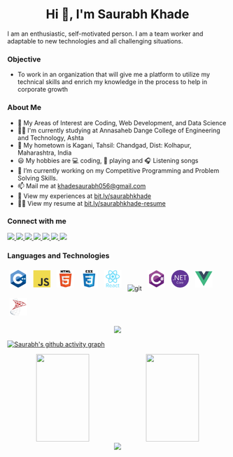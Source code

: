 <h1 align="center">Hi 👋, I'm Saurabh Khade</h1>

<p>I am an enthusiastic, self-motivated person. I am a team worker and adaptable to new technologies and all challenging situations.</p>

<h3 align="left">Objective</h3>

- To work in an organization that will give me a platform to utilize my technical skills and enrich my knowledge in the process to help in corporate growth

<h3 align="left">About Me</h3>

- :monocle_face: My Areas of Interest are Coding, Web Development, and Data Science
- :man_student: I'm currently studying at Annasaheb Dange College of Engineering and Technology, Ashta
- :house_with_garden: My hometown is Kagani, Tahsil: Chandgad, Dist: Kolhapur, Maharashtra, India
- :smiley: My hobbies are :computer: coding, :badminton: playing and :headphones: Listening songs
- 🌱 I’m currently working on my Competitive Programming and Problem Solving Skills.
- 📫 Mail me at khadesaurabh056@gmail.com
- 📄 View my experiences at [bit.ly/saurabhkhade](https://saurabhkhade.github.io)
- 👨‍💻 View my resume at [bit.ly/saurabhkhade-resume](https://saurabhkhade.github.io/resume)

<h3 align="left">Connect with me</h3>

<a href="https://leetcode.com/KhadeSaurabh/">
  <img src="https://img.shields.io/badge/Leetcode-orange?style=for-the-badge&logo=leetcode&logoColor=black"/>
</a>
<a href="https://www.linkedin.com/in/saurabhkhade">
  <img src="https://img.shields.io/badge/LinkedIn-0077B5?style=for-the-badge&logo=linkedin&logoColor=white"/> 
 </a> 
<a href="mailto:khadesaurabh056@gmail.com">
  <img src="https://img.shields.io/badge/Gmail-D14836?style=for-the-badge&logo=gmail&logoColor=white"/>
</a>
<a href="https://twitter.com/_saurabh_khade">
  <img src="https://img.shields.io/badge/Twitter-1DA1F2?style=for-the-badge&logo=twitter&logoColor=white"/>
</a>
<a href="https://instagram.com/_saurabh_khade">
  <img src="https://img.shields.io/badge/Instagram-E4405F?style=for-the-badge&logo=instagram&logoColor=white"/>
</a>
<a href="https://kaggle.com/khadesaurabh">
  <img src="https://img.shields.io/badge/Kaggle-035a7d?style=for-the-badge&logo=kaggle&logoColor=white"/>
</a>
<a href="https://www.hackerrank.com/khadesaurabh">
  <img src="https://img.shields.io/badge/-Hackerrank-2EC866?style=for-the-badge&logo=HackerRank&logoColor=white"/>
</a>

<h3 align="left">Languages and Technologies</h3>

<!-- ![MySQL](https://img.shields.io/badge/mysql-%2300f.svg?style=for-the-badge&logo=mysql&logoColor=white) -->

<p align="left">
    <img src="https://raw.githubusercontent.com/devicons/devicon/master/icons/cplusplus/cplusplus-original.svg" title="C++ Programming" alt="cplusplus" width="40" height="40" style="margin: 7px 5px;" />
    <img src="https://raw.githubusercontent.com/devicons/devicon/master/icons/javascript/javascript-original.svg" title="JavaScript" alt="javascript" width="40" height="40" style="margin: 7px 5px;" />
    <img src="https://raw.githubusercontent.com/devicons/devicon/master/icons/html5/html5-original-wordmark.svg" alt="html5" width="40" height="40" title="HTML 5" style="margin: 7px 5px;" />
    <img src="https://raw.githubusercontent.com/devicons/devicon/master/icons/css3/css3-original-wordmark.svg" title="CSS" alt="css3" width="40" height="40" style="margin: 7px 5px;" />
    <img src="https://raw.githubusercontent.com/devicons/devicon/master/icons/react/react-original-wordmark.svg" alt="react" width="40" height="40" title="React" style="margin: 7px 5px;" />
    <img src="https://www.vectorlogo.zone/logos/git-scm/git-scm-icon.svg" alt="git" width="40" height="40" style="margin: 7px 5px;" title="Git" />
    <img src="https://raw.githubusercontent.com/devicons/devicon/ca28c779441053191ff11710fe24a9e6c23690d6/icons/csharp/csharp-original.svg" alt="c#" width="40" height="40" style="margin: 7px 5px;" title="C#" />
    <img src="https://github.com/devicons/devicon/blob/master/icons/dotnetcore/dotnetcore-original.svg" alt=".net core" width="40" height="40" style="margin: 7px 5px;" title=".Net Core" />
    <img src="https://github.com/devicons/devicon/blob/master/icons/vuejs/vuejs-original.svg" alt="vue" width="40" height="40" style="margin: 7px 5px;" title="Vue" />
    <img src="https://github.com/devicons/devicon/blob/master/icons/microsoftsqlserver/microsoftsqlserver-original.svg" alt="sql server" width="40" height="40" style="margin: 7px 5px;" title="Microsoft SqlServer" />
</p>

<p align="center">
<img src="https://github-profile-trophy.vercel.app/?username=saurabhkhade&column=-1"/>
</p>

[![Saurabh's github activity graph](https://github-readme-activity-graph.vercel.app/graph?username=SaurabhKhade&bg_color=151515&color=ffffff&line=00e6fe&point=00e6fe&area=true&hide_border=true)](https://github.com/ashutosh00710/github-readme-activity-graph)

<p align="center">
<img width="49%" height="200px" src="https://github-readme-stats.vercel.app/api?username=saurabhkhade&show_icons=true&theme=dark&count_private=true&text_color=d3d3d3&icon_color=00E6FE&title_color=00E6FE" />
  
<img width="49%" height="200px" src="https://github-readme-streak-stats.herokuapp.com/?user=saurabhkhade&theme=dark&theme=black-ice&stroke=0000" />

<img width="40%" src="https://github-readme-stats.vercel.app/api/top-langs/?username=saurabhkhade&layout=compact&theme=dark&langs_count=6&count_private=false&text_color=d3d3d3&title_color=00E6FE"/>
</p>
